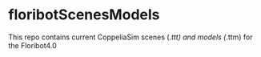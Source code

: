 # floribotScenesModels
This repo contains current CoppeliaSim scenes (*.ttt) and models (*.ttm) for the Floribot4.0
